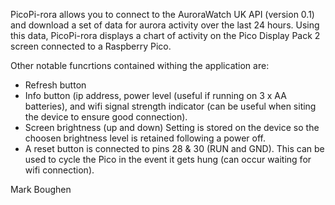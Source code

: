 PicoPi-rora allows you to connect to the AuroraWatch UK API (version 0.1) and download a set of data for aurora activity over the last 24 hours.
Using this data, PicoPi-rora displays a chart of activity on the Pico Display Pack 2 screen connected to a Raspberry Pico.

Other notable funcrtions contained withing the application are:
- Refresh button
- Info button (ip address, power level (useful if running on 3 x AA batteries), and wifi signal strength indicator (can be useful when siting the device to ensure good connection).
- Screen brightness (up and down) Setting is stored on the device so the choosen brightness level is retained following a power off.
- A reset button is connected to pins 28 & 30 (RUN and GND). This can be used to cycle the Pico in the event it gets hung (can occur waiting for wifi connection).

Mark Boughen 
